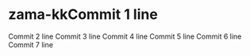 # zama-kkCommit 1 line
Commit 2 line
Commit 3 line
Commit 4 line
Commit 5 line
Commit 6 line
Commit 7 line
